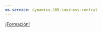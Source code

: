 ```yaml
---
ms.service: dynamics-365-business-central
---
```

[¡Formación!](/training/dynamics365/business-central?WT.mc_id=dyn365bc_landingpage-docs)
